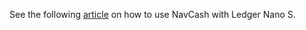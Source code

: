See the following [article](https://navcoin.medium.com/how-to-use-ledger-nano-with-navcoin-d861a91b993e) on how to use NavCash with Ledger Nano S.
